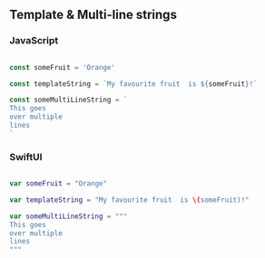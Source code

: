 ## Template & Multi-line strings


### JavaScript

```javascript

const someFruit = 'Orange'

const templateString = `My favourite fruit  is ${someFruit}!`

const someMultiLineString = `
This goes
over multiple
lines
`

```

### SwiftUI

```swift

var someFruit = "Orange"

var templateString = "My favourite fruit  is \(someFruit)!"

var someMultiLineString = """
This goes
over multiple
lines
"""

```